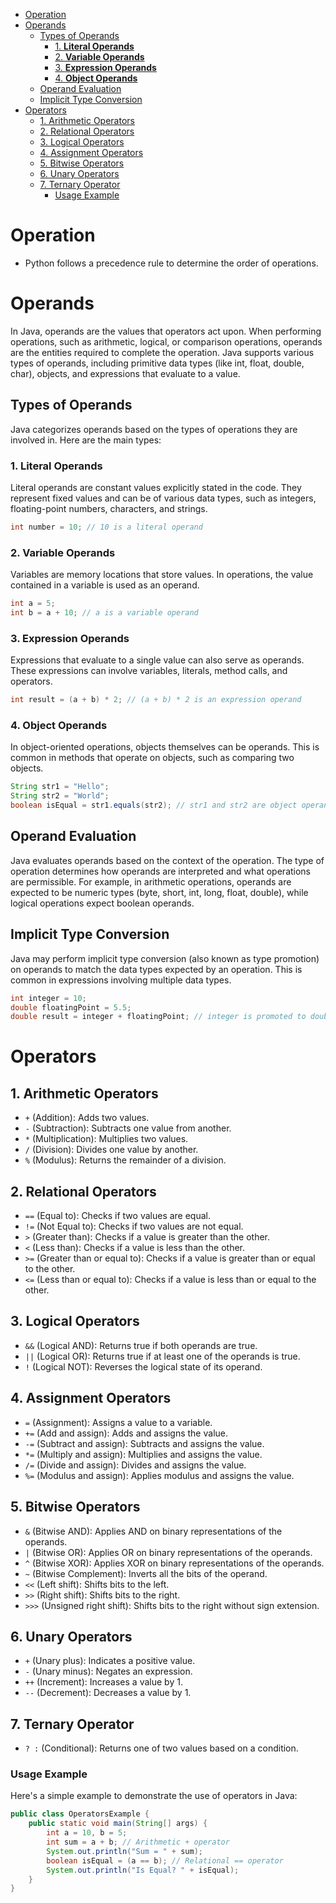 - [Operation](#operation)
- [Operands](#operands)
  - [Types of Operands](#types-of-operands)
    - [1. **Literal Operands**](#1-literal-operands)
    - [2. **Variable Operands**](#2-variable-operands)
    - [3. **Expression Operands**](#3-expression-operands)
    - [4. **Object Operands**](#4-object-operands)
  - [Operand Evaluation](#operand-evaluation)
  - [Implicit Type Conversion](#implicit-type-conversion)
- [Operators](#operators)
  - [1. Arithmetic Operators](#1-arithmetic-operators)
  - [2. Relational Operators](#2-relational-operators)
  - [3. Logical Operators](#3-logical-operators)
  - [4. Assignment Operators](#4-assignment-operators)
  - [5. Bitwise Operators](#5-bitwise-operators)
  - [6. Unary Operators](#6-unary-operators)
  - [7. Ternary Operator](#7-ternary-operator)
    - [Usage Example](#usage-example)

# Operation
- Python follows a precedence rule to determine the order of operations.
# Operands

In Java, operands are the values that operators act upon. When performing operations, such as arithmetic, logical, or comparison operations, operands are the entities required to complete the operation. Java supports various types of operands, including primitive data types (like int, float, double, char), objects, and expressions that evaluate to a value.

## Types of Operands

Java categorizes operands based on the types of operations they are involved in. Here are the main types:

### 1. **Literal Operands**
Literal operands are constant values explicitly stated in the code. They represent fixed values and can be of various data types, such as integers, floating-point numbers, characters, and strings.

```java
int number = 10; // 10 is a literal operand
```

### 2. **Variable Operands**
Variables are memory locations that store values. In operations, the value contained in a variable is used as an operand.

```java
int a = 5;
int b = a + 10; // a is a variable operand
```

### 3. **Expression Operands**
Expressions that evaluate to a single value can also serve as operands. These expressions can involve variables, literals, method calls, and operators.

```java
int result = (a + b) * 2; // (a + b) * 2 is an expression operand
```

### 4. **Object Operands**
In object-oriented operations, objects themselves can be operands. This is common in methods that operate on objects, such as comparing two objects.

```java
String str1 = "Hello";
String str2 = "World";
boolean isEqual = str1.equals(str2); // str1 and str2 are object operands
```

## Operand Evaluation

Java evaluates operands based on the context of the operation. The type of operation determines how operands are interpreted and what operations are permissible. For example, in arithmetic operations, operands are expected to be numeric types (byte, short, int, long, float, double), while logical operations expect boolean operands.

## Implicit Type Conversion

Java may perform implicit type conversion (also known as type promotion) on operands to match the data types expected by an operation. This is common in expressions involving multiple data types.

```java
int integer = 10;
double floatingPoint = 5.5;
double result = integer + floatingPoint; // integer is promoted to double
```



# Operators

## 1. Arithmetic Operators
- `+` (Addition): Adds two values.
- `-` (Subtraction): Subtracts one value from another.
- `*` (Multiplication): Multiplies two values.
- `/` (Division): Divides one value by another.
- `%` (Modulus): Returns the remainder of a division.

## 2. Relational Operators
- `==` (Equal to): Checks if two values are equal.
- `!=` (Not Equal to): Checks if two values are not equal.
- `>` (Greater than): Checks if a value is greater than the other.
- `<` (Less than): Checks if a value is less than the other.
- `>=` (Greater than or equal to): Checks if a value is greater than or equal to the other.
- `<=` (Less than or equal to): Checks if a value is less than or equal to the other.

## 3. Logical Operators
- `&&` (Logical AND): Returns true if both operands are true.
- `||` (Logical OR): Returns true if at least one of the operands is true.
- `!` (Logical NOT): Reverses the logical state of its operand.

## 4. Assignment Operators
- `=` (Assignment): Assigns a value to a variable.
- `+=` (Add and assign): Adds and assigns the value.
- `-=` (Subtract and assign): Subtracts and assigns the value.
- `*=` (Multiply and assign): Multiplies and assigns the value.
- `/=` (Divide and assign): Divides and assigns the value.
- `%=` (Modulus and assign): Applies modulus and assigns the value.

## 5. Bitwise Operators
- `&` (Bitwise AND): Applies AND on binary representations of the operands.
- `|` (Bitwise OR): Applies OR on binary representations of the operands.
- `^` (Bitwise XOR): Applies XOR on binary representations of the operands.
- `~` (Bitwise Complement): Inverts all the bits of the operand.
- `<<` (Left shift): Shifts bits to the left.
- `>>` (Right shift): Shifts bits to the right.
- `>>>` (Unsigned right shift): Shifts bits to the right without sign extension.

## 6. Unary Operators
- `+` (Unary plus): Indicates a positive value.
- `-` (Unary minus): Negates an expression.
- `++` (Increment): Increases a value by 1.
- `--` (Decrement): Decreases a value by 1.

## 7. Ternary Operator
- `? :` (Conditional): Returns one of two values based on a condition.

### Usage Example

Here's a simple example to demonstrate the use of operators in Java:

```java
public class OperatorsExample {
    public static void main(String[] args) {
        int a = 10, b = 5;
        int sum = a + b; // Arithmetic + operator
        System.out.println("Sum = " + sum);
        boolean isEqual = (a == b); // Relational == operator
        System.out.println("Is Equal? " + isEqual);
    }
}
```
